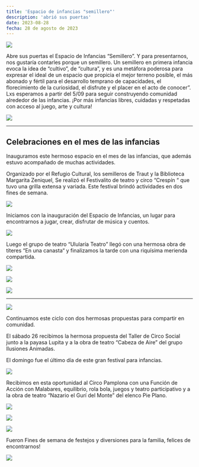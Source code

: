 ```yaml
---
title: 'Espacio de infancias "semillero"'
description: 'abrió sus puertas'
date: 2023-08-28
fecha: 28 de agosto de 2023
---
```


![](/assets/images/2023-08-28-espacio-de-infancias/SJH8hw5p2.jpg)

 Abre sus puertas el Espacio de Infancias “Semillero”. Y para presentarnos, nos gustaría contarles porque un semillero.
 Un semillero en primera infancia evoca la idea de “cultivo”, de “cultura”, y es una metáfora poderosa para expresar el ideal de un espacio que propicia el mejor terreno posible, el más abonado y fértil para el desarrollo temprano de capacidades, el florecimiento de la curiosidad, el disfrute y el placer en el acto de conocer”. Lxs esperamos a partir del 5/09 para seguir construyendo comunidad alrededor de las infancias. ¡Por más infancias libres, cuidadas y respetadas con acceso al juego, arte y cultura!

![](/assets/images/2023-08-28-espacio-de-infancias/ByL1avca3.jpg)

---

## Celebraciones en el mes de las infancias

Inauguramos este hermoso espacio en el mes de las infancias, que además estuvo acompañado de muchas actividades.

Organizado por el Refugio Cultural, los semilleros de Traut y la Biblioteca Margarita Zeniquel, Se realizó el Festivalito de teatro y circo “Crespín “ que tuvo una grilla extensa y variada.
Este festival brindó actividades en dos fines de semana.

![](/assets/images/2023-08-28-espacio-de-infancias/HkEgFu9ph.jpg)

Iniciamos con la inauguración del Espacio de Infancias, un lugar para encontrarnos a jugar, crear, disfrutar de música y cuentos.

![](/assets/images/2023-08-28-espacio-de-infancias/B16-Ldc62.jpg)

Luego el grupo de teatro “Ulularía Teatro” llegó con una hermosa obra de títeres “En una canasta“ y finalizamos la tarde con una riquísima merienda compartida.

![](/assets/images/2023-08-28-espacio-de-infancias/S1slhu5a2.jpg)

![](/assets/images/2023-08-28-espacio-de-infancias/HJF1au9pn.jpg)

![](/assets/images/2023-08-28-espacio-de-infancias/SkeqxYcan.jpg)

---

![](/assets/images/2023-08-28-espacio-de-infancias/HJkukY9ah.jpg)

Continuamos este ciclo con dos hermosas propuestas para compartir en comunidad.

El sábado 26 recibimos la hermosa propuesta del Taller de Circo Social junto a la payasa Lupita y a la obra de teatro “Cabeza de Aire” del grupo Ilusiones Animadas.

El domingo fue el último día de este gran festival para infancias.

![](/assets/images/2023-08-28-espacio-de-infancias/HJSKbKcpn.jpg)

Recibimos en esta oportunidad al Circo Pamplona con una Función de Acción con Malabares, equilibrio, rola bola, juegos y teatro participativo y a la obra de teatro “Nazario el Gurí del Monte” del elenco Pie Plano.

![](/assets/images/2023-08-28-espacio-de-infancias/rJncSKqp3.jpg)

![](/assets/images/2023-08-28-espacio-de-infancias/SkJsrFcT2.jpg)

![](/assets/images/2023-08-28-espacio-de-infancias/BJGoHYqa2.jpg)

Fueron Fines de semana de festejos y diversiones para la familia, felices de encontrarnos!

![](/assets/images/2023-08-28-espacio-de-infancias/rJrgPKcT3.jpg)
